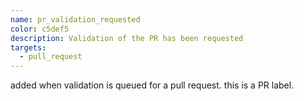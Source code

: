 ```yaml
---
name: pr_validation_requested
color: c5def5
description: Validation of the PR has been requested
targets:
  - pull_request
---
```


added when validation is queued for a pull request. this is a PR label.


